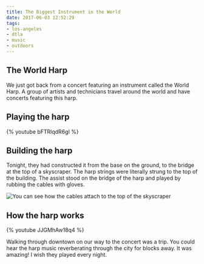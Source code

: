 ```yaml
---
title: The Biggest Instrument in the World
date: 2017-06-03 12:52:29
tags:
- los-angeles
- dtla
- music
- outdoors
---
```


## The World Harp
We just got back from a concert featuring an instrument called the World Harp. A group of artists and technicians travel around the world and have concerts featuring this harp.

## Playing the harp

{% youtube bFTRlqdR6gI %}


## Building the harp

Tonight, they had constructed it from the base on the ground, to the bridge at the top of a skyscraper. The harp strings were literally strung to the top of the building. The assist stood on the bridge of the harp and played by rubbing the cables with gloves.

![You can see how the cables attach to the top of the skyscraper](/2017/06/skyscraper.jpg)

## How the harp works

{% youtube JJGMhAw18q4 %}

Walking through downtown on our way to the concert was a trip. You could hear the harp music reverberating through the city for blocks away. It was amazing! I wish they played every night.
